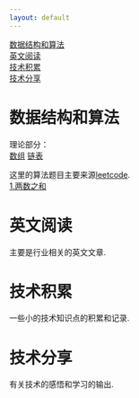```yaml
---
layout: default
---
```



[数据结构和算法](#数据结构和算法)  
[英文阅读](#英文阅读)  
[技术积累](#技术积累)  
[技术分享](#技术分享)  



# 数据结构和算法
理论部分：  
[数组](./data/array.html)
[链表](./data/link.html)

这里的算法题目主要来源<a href='https://leetcode-cn.com'>leetcode</a>.  
[1.两数之和](./arts/algorithm.2019.11.27.html)

# 英文阅读
主要是行业相关的英文文章.



# 技术积累
一些小的技术知识点的积累和记录.



# 技术分享
有关技术的感悟和学习的输出.


